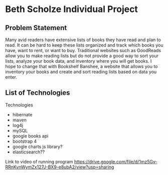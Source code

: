 # Beth Scholze Individual Project

## Problem Statement

Many avid readers have extensive lists of books they have read and plan to read. 
It can be hard to keep these lists organized and track which books you 
have, want to rent, or want to buy. Traditional websites such as 
GoodReads allow you to make reading lists but do not provide a 
good way to sort your lists, analyze your book data, and inventory where you will get books. I
hope to change that with Bookshelf Banshee, a website that allows you to 
inventory your books and create and sort reading lists based on data you enter.



## List of Technologies

Technologies
- hibernate
- maven
- log4j
- mySQL
- google books api
- bootstrap 4
- google charts js library?
- elasticsearch??

Link to video of running program
https://drive.google.com/file/d/1mz5Gv-RRnKvnWymZx127J-BX9-e8ubA2/view?usp=sharing

